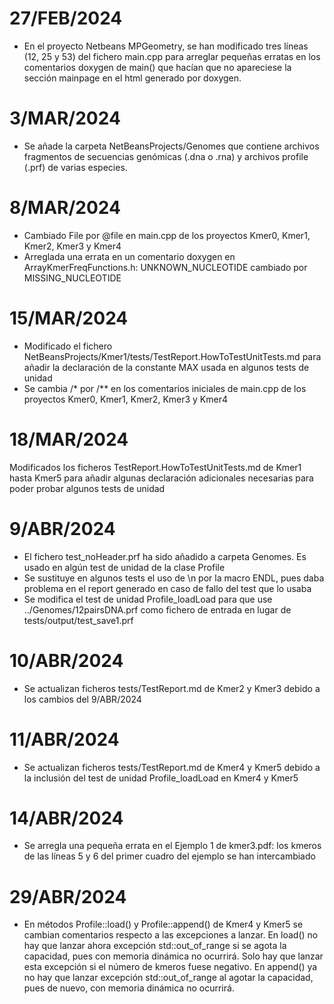 # 27/FEB/2024
* En el proyecto Netbeans MPGeometry, se han modificado tres líneas (12, 25 y 53) del fichero main.cpp para arreglar pequeñas erratas en los comentarios doxygen de main() que hacían que no apareciese la sección mainpage en el html generado por doxygen.

# 3/MAR/2024
* Se añade la carpeta NetBeansProjects/Genomes que contiene archivos fragmentos de secuencias genómicas (.dna o .rna) y archivos profile (.prf) de varias especies.

# 8/MAR/2024
* Cambiado File por @file en main.cpp de los proyectos Kmer0, Kmer1, Kmer2, Kmer3 y Kmer4
* Arreglada una errata en un comentario doxygen en ArrayKmerFreqFunctions.h: UNKNOWN_NUCLEOTIDE cambiado por MISSING_NUCLEOTIDE

# 15/MAR/2024
* Modificado el fichero NetBeansProjects/Kmer1/tests/TestReport.HowToTestUnitTests.md para añadir la declaración de la constante MAX usada en algunos tests de unidad
* Se cambia /* por /** en los comentarios iniciales de main.cpp de los proyectos Kmer0, Kmer1, Kmer2, Kmer3 y Kmer4

# 18/MAR/2024
Modificados los ficheros TestReport.HowToTestUnitTests.md de Kmer1 hasta Kmer5 para añadir algunas declaración adicionales necesarias para poder probar algunos tests de unidad

# 9/ABR/2024
* El fichero test_noHeader.prf ha sido añadido a carpeta Genomes. Es usado en algún test de unidad de la clase Profile
* Se sustituye en algunos tests el uso de \n por la macro ENDL, pues daba problema en el report generado en caso de fallo del test que lo usaba
* Se modifica el test de unidad Profile_loadLoad para que use ../Genomes/12pairsDNA.prf como fichero de entrada en lugar de tests/output/test_save1.prf

# 10/ABR/2024
* Se actualizan ficheros tests/TestReport.md de Kmer2 y Kmer3 debido a los cambios del 9/ABR/2024

# 11/ABR/2024
* Se actualizan ficheros tests/TestReport.md de Kmer4 y Kmer5 debido a la inclusión del test de unidad Profile_loadLoad en Kmer4 y Kmer5

# 14/ABR/2024
* Se arregla una pequeña errata en el Ejemplo 1 de kmer3.pdf: los kmeros de las líneas 5 y 6 del primer cuadro del ejemplo se han intercambiado

# 29/ABR/2024
* En métodos Profile::load() y  Profile::append() de Kmer4 y Kmer5 se cambian comentarios respecto a las excepciones a lanzar. En load() no hay que lanzar ahora excepción std::out_of_range si se agota la capacidad, pues con memoria dinámica no ocurrirá. Solo hay que lanzar esta excepción si el número de kmeros fuese negativo. En append() ya no hay que lanzar excepción std::out_of_range al agotar la capacidad, pues de nuevo, con memoria dinámica no ocurrirá.
